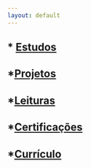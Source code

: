 ```yaml
---
layout: default
---
```


## *   [Estudos](./)
## *[Projetos](./)
## *[Leituras](./Leituras/Python/Curso_Intensivo_Python)
## *[Certificações](./)
## *[Currículo](./)
